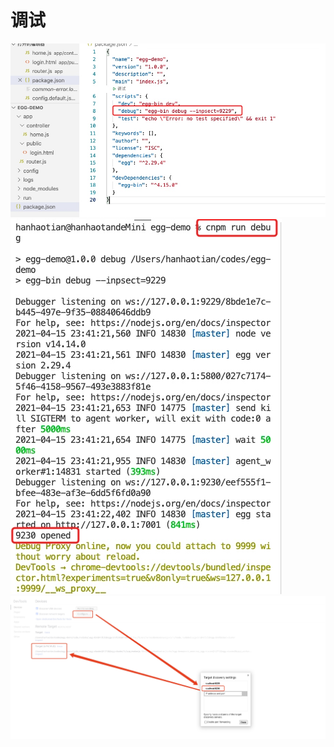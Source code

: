 # 调试
![](media/16185013838589/16185015642657.jpg)
![](media/16185013838589/16185015960802.jpg)
![-w1869](media/16185013838589/16185016377615.jpg)
